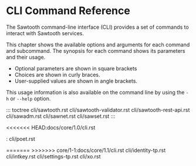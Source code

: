 # CLI Command Reference

The Sawtooth command-line interface (CLI) provides a set of commands to
interact with Sawtooth services.

This chapter shows the available options and arguments for each command
and subcommand. The synopsis for each command shows its parameters and
their usage.

-   Optional parameters are shown in square brackets
-   Choices are shown in curly braces.
-   User-supplied values are shown in angle brackets.

This usage information is also available on the command line by using
the `-h` or `--help` option.

::: toctree
cli/sawtooth.rst cli/sawtooth-validator.rst cli/sawtooth-rest-api.rst
cli/sawadm.rst cli/sawnet.rst cli/sawset.rst
:::

\<\<\<\<\<\<\< HEAD:docs/core/1.0/cli.rst

:   cli/poet.rst

======= \>\>\>\>\>\>\> core/1-1:docs/core/1.1/cli.rst
cli/identity-tp.rst cli/intkey.rst cli/settings-tp.rst cli/xo.rst

<!--
     Copyright 2017 Intel Corporation

     Licensed under the Apache License, Version 2.0 (the "License");
     you may not use this file except in compliance with the License.
     You may obtain a copy of the License at

         http://www.apache.org/licenses/LICENSE-2.0

     Unless required by applicable law or agreed to in writing, software
     distributed under the License is distributed on an "AS IS" BASIS,
     WITHOUT WARRANTIES OR CONDITIONS OF ANY KIND, either express or implied.
     See the License for the specific language governing permissions and
     limitations under the License.

  Licensed under Creative Commons Attribution 4.0 International License
  https://creativecommons.org/licenses/by/4.0/
-->
